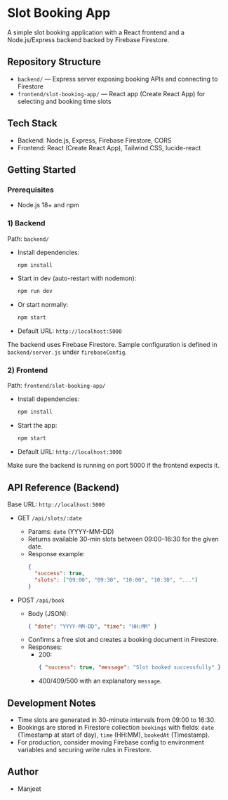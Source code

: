 # Slot Booking App

A simple slot booking application with a React frontend and a Node.js/Express backend backed by Firebase Firestore.

## Repository Structure

- `backend/` — Express server exposing booking APIs and connecting to Firestore
- `frontend/slot-booking-app/` — React app (Create React App) for selecting and booking time slots

## Tech Stack

- Backend: Node.js, Express, Firebase Firestore, CORS
- Frontend: React (Create React App), Tailwind CSS, lucide-react

## Getting Started

### Prerequisites
- Node.js 18+ and npm

### 1) Backend

Path: `backend/`

- Install dependencies:
  ```bash
  npm install
  ```
- Start in dev (auto-restart with nodemon):
  ```bash
  npm run dev
  ```
- Or start normally:
  ```bash
  npm start
  ```
- Default URL: `http://localhost:5000`

The backend uses Firebase Firestore. Sample configuration is defined in `backend/server.js` under `firebaseConfig`.

### 2) Frontend

Path: `frontend/slot-booking-app/`

- Install dependencies:
  ```bash
  npm install
  ```
- Start the app:
  ```bash
  npm start
  ```
- Default URL: `http://localhost:3000`

Make sure the backend is running on port 5000 if the frontend expects it.

## API Reference (Backend)

Base URL: `http://localhost:5000`

- GET `/api/slots/:date`
  - Params: `date` (YYYY-MM-DD)
  - Returns available 30-min slots between 09:00–16:30 for the given date.
  - Response example:
    ```json
    {
      "success": true,
      "slots": ["09:00", "09:30", "10:00", "10:30", "..."]
    }
    ```

- POST `/api/book`
  - Body (JSON):
    ```json
    { "date": "YYYY-MM-DD", "time": "HH:MM" }
    ```
  - Confirms a free slot and creates a booking document in Firestore.
  - Responses:
    - 200:
      ```json
      { "success": true, "message": "Slot booked successfully" }
      ```
    - 400/409/500 with an explanatory `message`.

## Development Notes

- Time slots are generated in 30-minute intervals from 09:00 to 16:30.
- Bookings are stored in Firestore collection `bookings` with fields: `date` (Timestamp at start of day), `time` (HH:MM), `bookedAt` (Timestamp).
- For production, consider moving Firebase config to environment variables and securing write rules in Firestore.

## Author

- Manjeet
